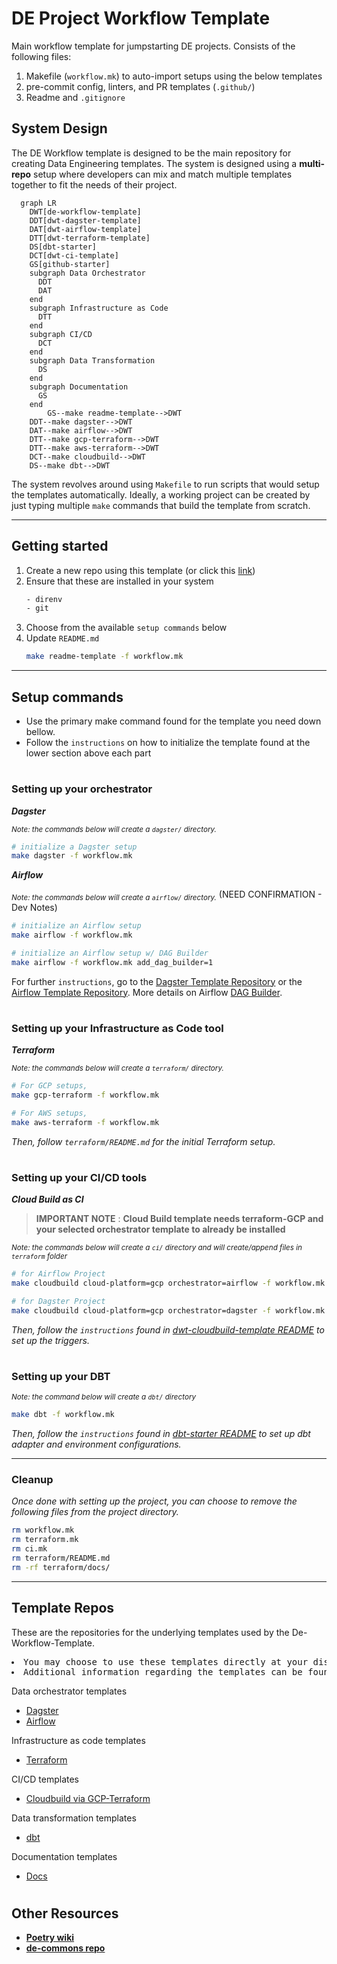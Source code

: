 # DE Project Workflow Template
Main workflow template for jumpstarting DE projects. Consists of the following files:

1. Makefile (`workflow.mk`) to auto-import setups using the below templates
2. pre-commit config, linters, and PR templates (`.github/`)
3. Readme and `.gitignore`

## System Design
The DE Workflow template is designed to be the main repository for creating Data Engineering templates. The system is designed using a **multi-repo** setup where developers can mix and match multiple templates together to fit the needs of their project.

```mermaid
  graph LR
    DWT[de-workflow-template]
    DDT[dwt-dagster-template]
    DAT[dwt-airflow-template]
    DTT[dwt-terraform-template]
    DS[dbt-starter]
    DCT[dwt-ci-template]
    GS[github-starter]
    subgraph Data Orchestrator
      DDT
      DAT
    end
    subgraph Infrastructure as Code
      DTT
    end
    subgraph CI/CD
      DCT
    end
    subgraph Data Transformation
      DS
    end
    subgraph Documentation
      GS
    end
        GS--make readme-template-->DWT
    DDT--make dagster-->DWT
    DAT--make airflow-->DWT
    DTT--make gcp-terraform-->DWT
    DTT--make aws-terraform-->DWT
    DCT--make cloudbuild-->DWT
    DS--make dbt-->DWT
```

The system revolves around using `Makefile` to run scripts that would setup the templates automatically. Ideally, a working project can be created by just typing multiple `make` commands that build the template from scratch.

***

## Getting started
1. Create a new repo using this template (or click this [link](https://github.com/thinkingmachines/de-workflow-template/generate))
2. Ensure that these are installed in your system
    ```bash
    - direnv
    - git
    ```
3. Choose from the available `setup commands` below
4. Update `README.md`
    ```bash
    make readme-template -f workflow.mk
    ```

***
## Setup commands
- Use the primary make command found for the template you need down bellow.
- Follow the `instructions` on how to initialize the template found at the lower section above each part
#

### **Setting up your orchestrator**


***Dagster***

<sub>*Note: the commands below will create a `dagster/` directory.*</sub>
```bash
# initialize a Dagster setup
make dagster -f workflow.mk
```


***Airflow***

<sub>*Note: the commands below will create a `airflow/` directory.*</sub> (NEED CONFIRMATION - Dev Notes)
```bash
# initialize an Airflow setup
make airflow -f workflow.mk

# initialize an Airflow setup w/ DAG Builder
make airflow -f workflow.mk add_dag_builder=1
```


For further `instructions`, go to the [Dagster Template Repository](https://github.com/thinkingmachines/dwt-dagster-template#de-workflow-template-setup-recommended) or the [Airflow Template Repository](https://github.com/thinkingmachines/dwt-airflow-template#de-workflow-template-setup).
More details on Airflow [DAG Builder](https://github.com/thinkingmachines/dwt-airflow-template/blob/main/src/builder/README.md).

#
### **Setting up your Infrastructure as Code tool**

***Terraform***

<sub>*Note: the commands below will create a `terraform/` directory.*</sub>

```bash
# For GCP setups,
make gcp-terraform -f workflow.mk

# For AWS setups,
make aws-terraform -f workflow.mk
```

*Then, follow `terraform/README.md` for the initial Terraform setup.*

#
### **Setting up your CI/CD tools**


***Cloud Build as CI***
> **IMPORTANT NOTE** : **Cloud Build template needs terraform-GCP and your selected orchestrator template to already be installed**

<sub>*Note: the commands below will create a `ci/` directory and will create/append files in `terraform` folder*</sub>


```bash
# for Airflow Project
make cloudbuild cloud-platform=gcp orchestrator=airflow -f workflow.mk

# for Dagster Project
make cloudbuild cloud-platform=gcp orchestrator=dagster -f workflow.mk
```

*Then, follow the `instructions` found in [dwt-cloudbuild-template README](https://github.com/thinkingmachines/dwt-ci-template/tree/main) to set up the triggers.*

#
### **Setting up your DBT**

<sup>*Note: the command below will create a `dbt/` directory*</sup>

```bash
make dbt -f workflow.mk
```

*Then, follow the `instructions` found in [dbt-starter README](https://github.com/thinkingmachines/dbt-starter#setting-up-your-dbt-project-configs) to set up dbt adapter and environment configurations.*

***

### **Cleanup**
*Once done with setting up the project, you can choose to remove the following files from the project directory.*

```bash
rm workflow.mk
rm terraform.mk
rm ci.mk
rm terraform/README.md
rm -rf terraform/docs/
```

************
## Template Repos
These are the repositories for the underlying templates used by the De-Workflow-Template.
<pre>
<li>You may choose to use these templates directly at your discretion
<li>Additional information regarding the templates can be found in their respective repository
</pre>
Data orchestrator templates
- [Dagster](https://github.com/thinkingmachines/dwt-dagster-template)
- [Airflow](https://github.com/thinkingmachines/dwt-airflow-template)

Infrastructure as code templates
- [Terraform](https://github.com/thinkingmachines/dwt-terraform-template)

CI/CD templates
- [Cloudbuild via GCP-Terraform](https://github.com/thinkingmachines/dwt-cloudbuild-template/)

    
Data transformation templates
- [dbt](https://github.com/thinkingmachines/dbt-starter)

Documentation templates
- [Docs](https://github.com/thinkingmachines/github-starter)

#

## Other Resources
* [**Poetry wiki**](https://wiki.tm8.dev/doc/poetry-exIJa15ukh)
* [**de-commons repo**](https://github.com/thinkingmachines/de-commons)

